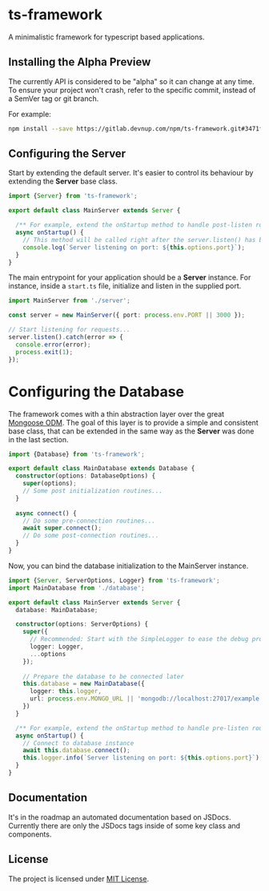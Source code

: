 ts-framework
============

A minimalistic framework for typescript based applications.

## Installing the Alpha Preview

The currently API is considered to be "alpha" so it can change at any time. To 
ensure your project won't crash, refer to the specific commit, instead of a 
SemVer tag or git branch.

For example:

```bash
npm install --save https://gitlab.devnup.com/npm/ts-framework.git#3471f9004798c35c5943cdf9160bd0ce856db62c 
``` 


## Configuring the Server

Start by extending the default server. It's easier to control its behaviour by
extending the **Server** base class.

```typescript
import {Server} from 'ts-framework';

export default class MainServer extends Server {

  /** For example, extend the onStartup method to handle post-listen routines */
  async onStartup() {
    // This method will be called right after the server.listen() has been called.
    console.log(`Server listening on port: ${this.options.port}`);
  }
} 
```

The main entrypoint for your application should be a **Server** instance. For 
instance, inside a ```start.ts``` file, initialize and listen in the supplied 
port.

```typescript
import MainServer from './server';

const server = new MainServer({ port: process.env.PORT || 3000 });

// Start listening for requests...
server.listen().catch(error => {
  console.error(error);
  process.exit(1);
});
```


Configuring the Database
========================

The framework comes with a thin abstraction layer over the great 
[Mongoose ODM](https://npmjs.org/package/mongoose). The goal of this layer is to
provide a simple and consistent base class, that can be extended in the same way 
as the **Server** was done in the last section. 

```typescript
import {Database} from 'ts-framework';

export default class MainDatabase extends Database {
  constructor(options: DatabaseOptions) {
    super(options);
    // Some post initialization routines...
  }
  
  async connect() {
    // Do some pre-connection routines...
    await super.connect();
    // Do some post-connection routines...
  }
}
```

Now, you can bind the database initialization to the MainServer instance.

```typescript
import {Server, ServerOptions, Logger} from 'ts-framework';
import MainDatabase from './database';

export default class MainServer extends Server {
  database: MainDatabase;

  constructor(options: ServerOptions) {
    super({
      // Recommended: Start with the SimpleLogger to ease the debug process
      logger: Logger,
      ...options
    });
    
    // Prepare the database to be connected later
    this.database = new MainDatabase({
      logger: this.logger,
      url: process.env.MONGO_URL || 'mongodb://localhost:27017/example'
    })
  }

  /** For example, extend the onStartup method to handle pre-listen routines */
  async onStartup() {
    // Connect to database instance
    await this.database.connect();
    this.logger.info(`Server listening on port: ${this.options.port}`);
  }
} 
```

## Documentation

It's in the roadmap an automated documentation based on JSDocs. Currently there are
only the JSDocs tags inside of some key class and components.


## License

The project is licensed under [MIT License](./LICENSE.md).